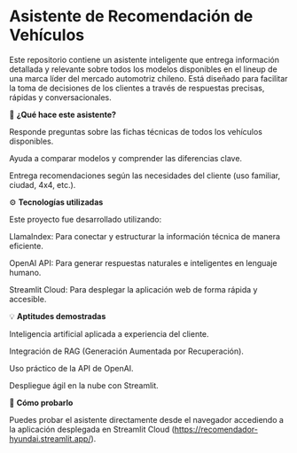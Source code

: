 # Asistente de Recomendación de Vehículos

Este repositorio contiene un asistente inteligente que entrega información detallada y relevante sobre todos los modelos disponibles en el lineup de una marca líder del mercado automotriz chileno. Está diseñado para facilitar la toma de decisiones de los clientes a través de respuestas precisas, rápidas y conversacionales.

🧠 **¿Qué hace este asistente?**

Responde preguntas sobre las fichas técnicas de todos los vehículos disponibles.

Ayuda a comparar modelos y comprender las diferencias clave.

Entrega recomendaciones según las necesidades del cliente (uso familiar, ciudad, 4x4, etc.).

⚙️ **Tecnologías utilizadas**

Este proyecto fue desarrollado utilizando:

LlamaIndex: Para conectar y estructurar la información técnica de manera eficiente.

OpenAI API: Para generar respuestas naturales e inteligentes en lenguaje humano.

Streamlit Cloud: Para desplegar la aplicación web de forma rápida y accesible.

💡 **Aptitudes demostradas**

Inteligencia artificial aplicada a experiencia del cliente.

Integración de RAG (Generación Aumentada por Recuperación).

Uso práctico de la API de OpenAI.

Despliegue ágil en la nube con Streamlit.

🚀 **Cómo probarlo**

Puedes probar el asistente directamente desde el navegador accediendo a la aplicación desplegada en Streamlit Cloud (https://recomendador-hyundai.streamlit.app/).

